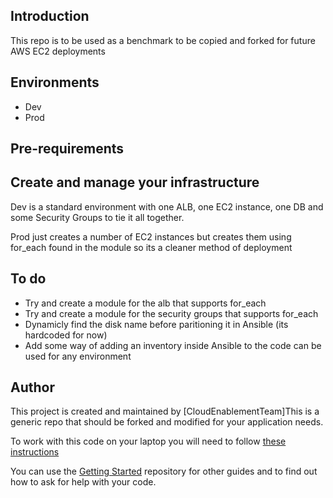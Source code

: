 ## Introduction

This repo is to be used as a benchmark to be copied and forked for future AWS EC2 deployments

## Environments

- Dev
- Prod

## Pre-requirements

## Create and manage your infrastructure

Dev is a standard environment with one ALB, one EC2 instance, one DB and some Security Groups to tie it all together.

Prod just creates a number of EC2 instances but creates them using for_each found in the module so its a cleaner method of deployment

## To do

- Try and create a module for the alb that supports for_each
- Try and create a module for the security groups that supports for_each
- Dynamicly find the disk name before paritioning it in Ansible (its hardcoded for now)
- Add some way of adding an inventory inside Ansible to the code can be used for any environment

## Author

This project is created and maintained by [CloudEnablementTeam]This is a generic repo that should be forked and modified for your application needs.

To work with this code on your laptop you will need to follow [these instructions](https://synergy.itd.uts.edu.au/display/CET/Setup+Terragrunt) 

You can use the [Getting Started](https://github.com/uts-itd/getting-started) repository for other guides and to find out how to ask for help with your code.
